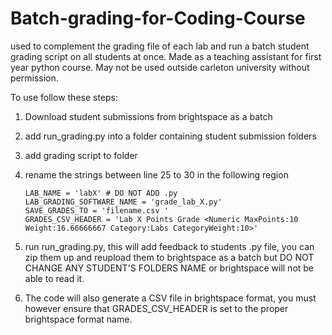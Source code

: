 # Batch-grading-for-Coding-Course
used to complement the grading file of each lab and run a batch student grading script on all students at once. Made as a teaching assistant for first year python course.
May not be used outside carleton university without permission.

To use follow these steps:
1. Download student submissions from brightspace as a batch
2. add run_grading.py into a folder containing student submission folders
3. add grading script to folder
4. rename the strings between line 25 to 30 in the following region  
       
       LAB_NAME = 'labX' # DO NOT ADD .py
       LAB_GRADING_SOFTWARE_NAME = 'grade_lab_X.py'
       SAVE_GRADES_TO = 'filename.csv '
       GRADES_CSV_HEADER = 'Lab X Points Grade <Numeric MaxPoints:10 Weight:16.66666667 Category:Labs CategoryWeight:10>'
       
5. run run_grading.py, this will add feedback to students .py file, you can zip them up and reupload them to brightspace as a batch but DO NOT CHANGE ANY STUDENT'S FOLDERS NAME or brightspace will not be able to read it.
6. The code will also generate a CSV file in brightspace format, you must however ensure that GRADES_CSV_HEADER is set to the proper brightspace format name.
